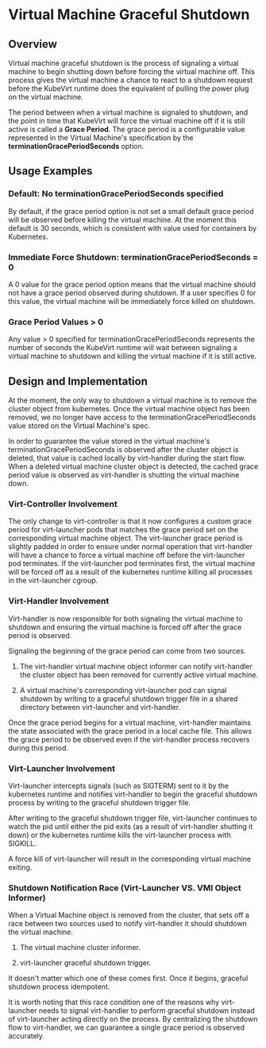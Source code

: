 # Virtual Machine Graceful Shutdown

## Overview

Virtual machine graceful shutdown is the process of signaling a virtual
machine to begin shutting down before forcing the virtual machine off. This
process gives the virtual machine a chance to react to a shutdown request
before the KubeVirt runtime does the equivalent of pulling the power plug on
the virtual machine.

The period between when a virtual machine is signaled to shutdown, and the
point in time that KubeVirt will force the virtual machine off if it is still
active is called a **Grace Period**. The grace period is a configurable value
represented in the Virtual Machine's specification by the
**terminationGracePeriodSeconds** option.

## Usage Examples

### Default: No terminationGracePeriodSeconds specified

By default, if the grace period option is not set a small default grace period
will be observed before killing the virtual machine. At the moment this default
is 30 seconds, which is consistent with value used for containers by
Kubernetes.

### Immediate Force Shutdown: terminationGracePeriodSeconds = 0

A 0 value for the grace period option means that the virtual machine should not
have a grace period observed during shutdown. If a user specifies 0 for this
value, the virtual machine will be immediately force killed on shutdown.

### Grace Period Values > 0

Any value > 0 specified for terminationGracePeriodSeconds represents the number
of seconds the KubeVirt runtime will wait between signaling a virtual machine
to shutdown and killing the virtual machine if it is still active.

## Design and Implementation

At the moment, the only way to shutdown a virtual machine is to remove the
cluster object from kubernetes. Once the virtual machine object has been
removed, we no longer have access to the terminationGracePeriodSeconds value
stored on the Virtual Machine's spec. 

In order to guarantee the value stored in the virtual machine's
terminationGracePeriodSeconds is observed after the cluster object is deleted,
that value is cached locally by virt-handler during the start flow. When a
deleted virtual machine cluster object is detected, the cached grace period
value is observed as virt-handler is shutting the virtual machine down.

### Virt-Controller Involvement

The only change to virt-controller is that it now configures a custom
grace period for virt-launcher pods that matches the grace period set on
the corresponding virtual machine object. The virt-launcher grace period
is slightly padded in order to ensure under normal operation that
virt-handler will have a chance to force a virtual machine off before the
virt-launcher pod terminates.  If the virt-launcher pod terminates first,
the virtual machine will be forced off as a result of the kubernetes
runtime killing all processes in the virt-launcher cgroup.

### Virt-Handler Involvement

Virt-handler is now responsible for both signaling the virtual machine to
shutdown and ensuring the virtual machine is forced off after the grace
period is observed.

Signaling the beginning of the grace period can come from two sources.

1. The virt-handler virtual machine object informer can notify virt-handler
the cluster object has been removed for currently active virtual machine.

2. A virtual machine's corresponding virt-launcher pod can signal shutdown
by writing to a graceful shutdown trigger file in a shared directory between
virt-launcher and virt-handler.

Once the grace period begins for a virtual machine, virt-handler maintains
the state associated with the grace period in a local cache file. This
allows the grace period to be observed even if the virt-handler process
recovers during this period.

### Virt-Launcher Involvement

Virt-launcher intercepts signals (such as SIGTERM) sent to it by the kubernetes
runtime and notifies virt-handler to begin the graceful shutdown process by
writing to the graceful shutdown trigger file. 

After writing to the graceful shutdown trigger file, virt-launcher continues to
watch the pid until either the pid exits (as a result of virt-handler shutting
it down) or the kubernetes runtime kills the virt-launcher process with SIGKILL.

A force kill of virt-launcher will result in the corresponding virtual machine
exiting.

### Shutdown Notification Race (Virt-Launcher VS. VMI Object Informer)

When a Virtual Machine object is removed from the cluster, that sets off a race
between two sources used to notify virt-handler it should shutdown the virtual
machine.

1. The virtual machine cluster informer.

2. virt-launcher graceful shutdown trigger.

It doesn't matter which one of these comes first. Once it begins, graceful
shutdown process idempotent.

It is worth noting that this race condition one of the reasons why
virt-launcher needs to signal virt-handler to perform graceful shutdown instead
of virt-launcher acting directly on the process. By centralizing the shutdown
flow to virt-handler, we can guarantee a single grace period is observed
accurately.
